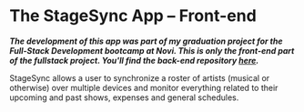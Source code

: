 # The StageSync App – Front-end

**_The development of this app was part of my graduation project for the Full-Stack Development bootcamp at Novi. This is only the front-end part of the fullstack project. You'll find the back-end repository [here](https://github.com/MartijnD92/stage-sync-backend)._**

StageSync allows a user to synchronize a roster of artists (musical or otherwise) over multiple devices and monitor everything related to their upcoming and past shows, expenses and general schedules.
